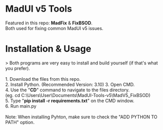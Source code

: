 # MadUI v5 Tools

Featured in this repo: <b>MadFix</b> & <b>FixBSOD</b>.<br>
Both used for fixing common MadUI v5 issues.<br>
<h1>Installation & Usage</h1>
> Both programs are very easy to install and build yourself (if that's what you prefer).<br><br>
1. Download the files from this repo.<br>
2. Install Python. (Recommended Version: 3.10)
3. Open CMD.<br>
4. Use the "<b>CD</b>" command to navigate to the files directory.<br>(eg. cd C:\Users\User\Documents\MadUI-Tools-v5\MadV5_FixBSOD)<br>
5. Type "<b>pip install -r requirements.txt</b>" on the CMD window.<br>
6. Run main.py<br><br>
Note: When installing Pyhton, make sure to check the "ADD PYTHON TO PATH" option.
